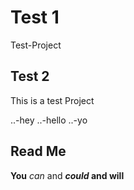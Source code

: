 # Test 1
Test-Project

## Test 2
This is a test Project

..-hey
..-hello
..-yo

## Read Me
**You** *can* and **_could_ and will**